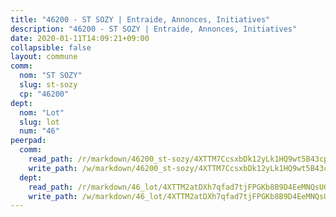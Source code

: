 ```yaml
---
title: "46200 - ST SOZY | Entraide, Annonces, Initiatives"
description: "46200 - ST SOZY | Entraide, Annonces, Initiatives"
date: 2020-01-11T14:09:21+09:00
collapsible: false
layout: commune
comm:
  nom: "ST SOZY"
  slug: st-sozy
  cp: "46200"
dept:
  nom: "Lot"
  slug: lot
  num: "46"
peerpad:
  comm:
    read_path: /r/markdown/46200_st-sozy/4XTTM7CcsxbDk12yLk1HQ9wt5B43cpN7sk4oMGE9uR1b3kzQT
    write_path: /w/markdown/46200_st-sozy/4XTTM7CcsxbDk12yLk1HQ9wt5B43cpN7sk4oMGE9uR1b3kzQT-K3TgUoweg7QTPgzCMqPbMSFXeJ7arTEhwp16AQEzVu6kpAvCp9KG2EAuXLbXVdwoxphVtHouFrqGivLfoNZGEsbWDPoBAmYn5stwEVAVutow7qi28ZBoxawQPJ9yuAhgWoiHG8R9
  dept:
    read_path: /r/markdown/46_lot/4XTTM2atDXh7qfad7tjFPGKb8B9D4EeMNQsUG7H6r5PvcsmQY
    write_path: /w/markdown/46_lot/4XTTM2atDXh7qfad7tjFPGKb8B9D4EeMNQsUG7H6r5PvcsmQY-K3TgUvJaCyZvzJ7KFBouD3E9Db8SxVd6F9MJ4VM5wtYfGyhK8U9f2jgCEG1ZP5QbGj9NK2WPVZdPjtw9bJHLE1PoGwVsSft8aSDsZrWh6CwkugjgRfbWWHf5TabrG7vmtM7v9WUc
---
```


